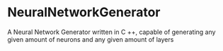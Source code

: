 # NeuralNetworkGenerator
A Neural Network Generator written in C ++, capable of generating any given amount of neurons and any given amount of layers
